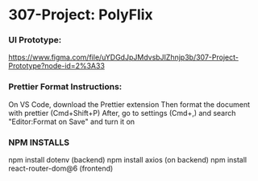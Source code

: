 # 307-Project: PolyFlix

### UI Prototype:
https://www.figma.com/file/uYDGdJpJMdvsbJIZhnjp3b/307-Project-Prototype?node-id=2%3A33

### Prettier Format Instructions:
On VS Code, download the Prettier extension
Then format the document with prettier (Cmd+Shift+P)
After, go to settings (Cmd+,) and search "Editor:Format on Save" and turn it on

### NPM INSTALLS
npm install dotenv (backend)
npm install axios (on backend)
npm install react-router-dom@6 (frontend)
